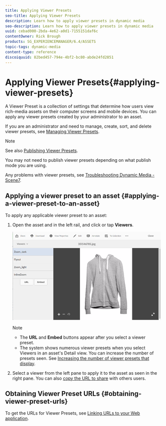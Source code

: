 ```yaml
---
title: Applying Viewer Presets
seo-title: Applying Viewer Presets
description: Learn how to apply viewer presets in dynamic media
seo-description: Learn how to apply viewer presets in dynamic media
uuid: cebad000-2bda-4e62-a0d1-7155151daf6c
contentOwner: Rick Brough
products: SG_EXPERIENCEMANAGER/6.4/ASSETS
topic-tags: dynamic-media
content-type: reference
discoiquuid: 82bed457-794e-4bf2-bc80-abde24fd2851
---
```


# Applying Viewer Presets{#applying-viewer-presets}

A Viewer Preset is a collection of settings that determine how users view rich-media assets on their computer screens and mobile devices. You can apply any viewer presets created by your administrator to an asset.

If you are an administrator and need to manage, create, sort, and delete viewer presets, see [Managing Viewer Presets](managing-viewer-presets.md).

>[!NOTE]
>
>See also [Publishing Viewer Presets](managing-viewer-presets.md#publishing-viewer-presets).
>
>You may not need to publish viewer presets depending on what publish mode you are using.
>
>Any problems with viewer presets, see [Troubleshooting Dynamic Media - Scene7](troubleshoot-dms7.md#viewers).

## Applying a viewer preset to an asset {#applying-a-viewer-preset-to-an-asset}

To apply any applicable viewer preset to an asset:

1. Open the asset and in the left rail, and click or tap **Viewers**.

   ![chlimage_1-104](assets/chlimage_1-104.png)

   >[!NOTE]
   >
   >* The **URL** and **Embed** buttons appear after you select a viewer preset.
   >* The system shows numerous viewer presets when you select Viewers in an asset's Detail view. You can increase the number of presets seen. See [Increasing the number of viewer presets that display](managing-viewer-presets.md).

1. Select a viewer from the left pane to apply it to the asset as seen in the right pane. You can also [copy the URL to share](linking-urls-to-yourwebapplication.md) with others users.

## Obtaining Viewer Preset URLs {#obtaining-viewer-preset-urls}

To get the URLs for Viewer Presets, see [Linking URLs to your Web application](linking-urls-to-yourwebapplication.md).
